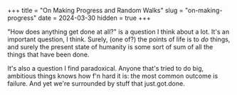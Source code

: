 +++
title = "On Making Progress and Random Walks"
slug = "on-making-progress"
date = 2024-03-30
hidden = true
+++

"How does anything get done at all?" is a question I think about a lot. It's an important question, I think. Surely, (one of?) the points of life is to _do_ things, and surely the present state of humanity is some sort of sum of all the things that have been done. 

It's also a question I find paradoxical. Anyone that's tried to do big, ambitious things knows how f'n hard it is: the most common outcome is failure. And yet we're surrounded by stuff that just.got.done.

